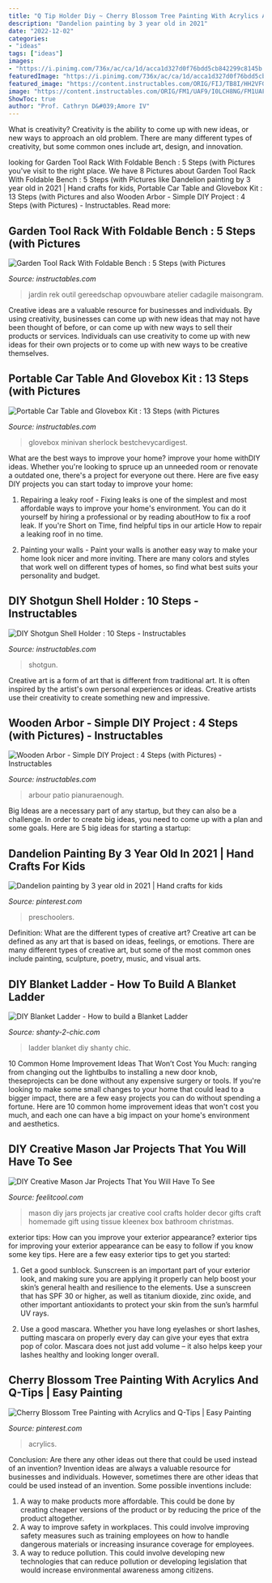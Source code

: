 ```yaml
---
title: "Q Tip Holder Diy ~ Cherry Blossom Tree Painting With Acrylics And Q-tips"
description: "Dandelion painting by 3 year old in 2021"
date: "2022-12-02"
categories:
- "ideas"
tags: ["ideas"]
images:
- "https://i.pinimg.com/736x/ac/ca/1d/acca1d327d0f76bdd5cb842299c8145b.jpg"
featuredImage: "https://i.pinimg.com/736x/ac/ca/1d/acca1d327d0f76bdd5cb842299c8145b.jpg"
featured_image: "https://content.instructables.com/ORIG/FIJ/TB8I/HH2VFGZV/FIJTB8IHH2VFGZV.jpg?frame=1&amp;width=2100"
image: "https://content.instructables.com/ORIG/FM1/UAF9/I0LCH8NG/FM1UAF9I0LCH8NG.jpg?frame=1&amp;width=2100"
ShowToc: true
author: "Prof. Cathryn D&#039;Amore IV"
---
```



What is creativity?
Creativity is the ability to come up with new ideas, or new ways to approach an old problem. There are many different types of creativity, but some common ones include art, design, and innovation.

	

		
looking for Garden Tool Rack With Foldable Bench : 5 Steps (with Pictures you've visit to the right place. We have 8 Pictures about Garden Tool Rack With Foldable Bench : 5 Steps (with Pictures like Dandelion painting by 3 year old in 2021 | Hand crafts for kids, Portable Car Table and Glovebox Kit : 13 Steps (with Pictures and also Wooden Arbor - Simple DIY Project : 4 Steps (with Pictures) - Instructables. Read more:
		
    
## Garden Tool Rack With Foldable Bench : 5 Steps (with Pictures

<img loading=lazy src="https://content.instructables.com/ORIG/FIJ/TB8I/HH2VFGZV/FIJTB8IHH2VFGZV.jpg?frame=1&amp;width=2100" onerror="this.onerror=null;this.src='https://tse2.mm.bing.net/th?id=OIP.0vQ3ZDmVDv4dpFpEBjQMqgHaFj&amp;pid=15.1';" alt="Garden Tool Rack With Foldable Bench : 5 Steps (with Pictures">

_Source: instructables.com_

>jardin rek outil gereedschap opvouwbare atelier cadagile maisongram. 

	

Creative ideas are a valuable resource for businesses and individuals. By using creativity, businesses can come up with new ideas that may not have been thought of before, or can come up with new ways to sell their products or services. Individuals can use creativity to come up with new ideas for their own projects or to come up with new ways to be creative themselves.

    
## Portable Car Table And Glovebox Kit : 13 Steps (with Pictures

<img loading=lazy src="https://content.instructables.com/ORIG/FM1/UAF9/I0LCH8NG/FM1UAF9I0LCH8NG.jpg?frame=1&amp;width=2100" onerror="this.onerror=null;this.src='https://tse3.mm.bing.net/th?id=OIP.Z07R4EFTEkbaG6Rwjj34UAHaFi&amp;pid=15.1';" alt="Portable Car Table and Glovebox Kit : 13 Steps (with Pictures">

_Source: instructables.com_

>glovebox minivan sherlock bestchevycardigest. 

	

What are the best ways to improve your home?
improve your home withDIY ideas. Whether you're looking to spruce up an unneeded room or renovate a outdated one, there's a project for everyone out there. Here are five easy DIY projects you can start today to improve your home: 
1. Repairing a leaky roof - Fixing leaks is one of the simplest and most affordable ways to improve your home's environment. You can do it yourself by hiring a professional or by reading aboutHow to fix a roof leak. If you're Short on Time, find helpful tips in our article How to repair a leaking roof in no time. 

2. Painting your walls - Paint your walls is another easy way to make your home look nicer and more inviting. There are many colors and styles that work well on different types of homes, so find what best suits your personality and budget.

    
## DIY Shotgun Shell Holder : 10 Steps - Instructables

<img loading=lazy src="https://content.instructables.com/ORIG/FJJ/GXX9/HJKC70JO/FJJGXX9HJKC70JO.jpg?frame=1" onerror="this.onerror=null;this.src='https://tse2.mm.bing.net/th?id=OIP.mlClRYrqUMAXKUjq7ii7ywHaJ6&amp;pid=15.1';" alt="DIY Shotgun Shell Holder : 10 Steps - Instructables">

_Source: instructables.com_

>shotgun. 

	

Creative art is a form of art that is different from traditional art. It is often inspired by the artist's own personal experiences or ideas. Creative artists use their creativity to create something new and impressive.

    
## Wooden Arbor - Simple DIY Project : 4 Steps (with Pictures) - Instructables

<img loading=lazy src="https://cdn.instructables.com/ORIG/FMI/4F3N/GP7IFEVU/FMI4F3NGP7IFEVU.jpg" onerror="this.onerror=null;this.src='https://tse3.mm.bing.net/th?id=OIP.b0KJO2IWPzjfMvFZmUUvsgHaJ3&amp;pid=15.1';" alt="Wooden Arbor - Simple DIY Project : 4 Steps (with Pictures) - Instructables">

_Source: instructables.com_

>arbour patio pianuraenough. 

	

Big Ideas are a necessary part of any startup, but they can also be a challenge. In order to create big ideas, you need to come up with a plan and some goals. Here are 5 big ideas for starting a startup: 

    
## Dandelion Painting By 3 Year Old In 2021 | Hand Crafts For Kids

<img loading=lazy src="https://i.pinimg.com/736x/ac/ca/1d/acca1d327d0f76bdd5cb842299c8145b.jpg" onerror="this.onerror=null;this.src='https://tse4.mm.bing.net/th?id=OIP.bQrOM8v1h7dBQfY_3TAU_gHaJ3&amp;pid=15.1';" alt="Dandelion painting by 3 year old in 2021 | Hand crafts for kids">

_Source: pinterest.com_

>preschoolers. 

	

Definition: What are the different types of creative art?
Creative art can be defined as any art that is based on ideas, feelings, or emotions. There are many different types of creative art, but some of the most common ones include painting, sculpture, poetry, music, and visual arts.

    
## DIY Blanket Ladder - How To Build A Blanket Ladder

<img loading=lazy src="https://i0.wp.com/www.shanty-2-chic.com/wp-content/uploads/2013/11/DIY-Wooden-Blanket-Ladder.jpg?fit=600%2C900&amp;ssl=1" onerror="this.onerror=null;this.src='https://tse3.mm.bing.net/th?id=OIP.IUd5u7G8VvS0iaNufBAnLAHaLH&amp;pid=15.1';" alt="DIY Blanket Ladder - How to build a Blanket Ladder">

_Source: shanty-2-chic.com_

>ladder blanket diy shanty chic. 

	

10 Common Home Improvement Ideas That Won’t Cost You Much: ranging from changing out the lightbulbs to installing a new door knob, theseprojects can be done without any expensive surgery or tools.
If you're looking to make some small changes to your home that could lead to a bigger impact, there are a few easy projects you can do without spending a fortune. Here are 10 common home improvement ideas that won't cost you much, and each one can have a big impact on your home's environment and aesthetics.

    
## DIY Creative Mason Jar Projects That You Will Have To See

<img loading=lazy src="http://feelitcool.com/wp-content/uploads/2016/05/diy-mason-jars-ideas15.jpg" onerror="this.onerror=null;this.src='https://tse3.mm.bing.net/th?id=OIP.jkeqIoBxYjUVOeWp6SZgNQHaMW&amp;pid=15.1';" alt="DIY Creative Mason Jar Projects That You Will Have To See">

_Source: feelitcool.com_

>mason diy jars projects jar creative cool crafts holder decor gifts craft homemade gift using tissue kleenex box bathroom christmas. 

	

exterior tips: How can you improve your exterior appearance?
exterior tips for improving your exterior appearance can be easy to follow if you know some key tips. Here are a few easy exterior tips to get you started:
1. Get a good sunblock. Sunscreen is an important part of your exterior look, and making sure you are applying it properly can help boost your skin’s general health and resilience to the elements. Use a sunscreen that has SPF 30 or higher, as well as titanium dioxide, zinc oxide, and other important antioxidants to protect your skin from the sun’s harmful UV rays.

2. Use a good mascara. Whether you have long eyelashes or short lashes, putting mascara on properly every day can give your eyes that extra pop of color. Mascara does not just add volume – it also helps keep your lashes healthy and looking longer overall.

    
## Cherry Blossom Tree Painting With Acrylics And Q-Tips | Easy Painting

<img loading=lazy src="https://i.pinimg.com/736x/40/a8/55/40a855bbfe05650de460b8dc2ac4c3f6.jpg" onerror="this.onerror=null;this.src='https://tse3.mm.bing.net/th?id=OIP.ozmChT8pnE5CWZaAlbDVhAHaLH&amp;pid=15.1';" alt="Cherry Blossom Tree Painting with Acrylics and Q-Tips | Easy Painting">

_Source: pinterest.com_

>acrylics. 

	

Conclusion: Are there any other ideas out there that could be used instead of an invention?
Invention ideas are always a valuable resource for businesses and individuals. However, sometimes there are other ideas that could be used instead of an invention. Some possible inventions include:
1. A way to make products more affordable. This could be done by creating cheaper versions of the product or by reducing the price of the product altogether.
2. A way to improve safety in workplaces. This could involve improving safety measures such as training employees on how to handle dangerous materials or increasing insurance coverage for employees.
3. A way to reduce pollution. This could involve developing new technologies that can reduce pollution or developing legislation that would increase environmental awareness among citizens.

